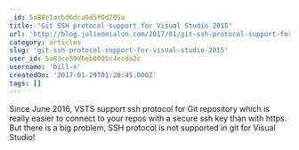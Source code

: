 ```yaml
---
_id: 5a88e1acbd6dca0d5f0d205a
title: "Git SSH protocol support for Visual Studio 2015"
url: 'http://blog.julienmialon.com/2017/01/git-ssh-protocol-support-for-visual-studio-2015/'
category: articles
slug: 'git-ssh-protocol-support-for-visual-studio-2015'
user_id: 5a83ce59d6eb0005c4ecda2c
username: 'bill-s'
createdOn: '2017-01-29T01:20:45.000Z'
tags: []
---
```


Since June 2016, VSTS support ssh protocol for Git repository which is really easier to connect to your repos with a secure ssh key than with https. But there is a big problem, SSH protocol is not supported in git for Visual Studio!

